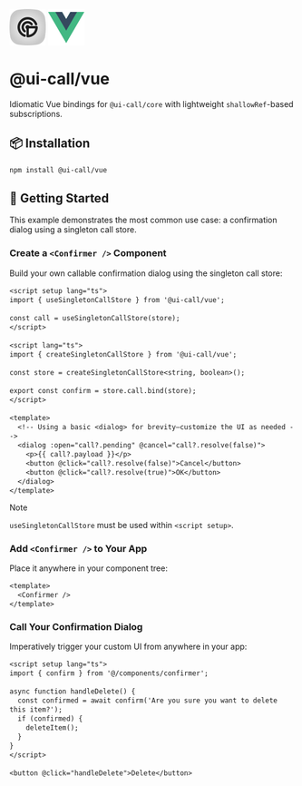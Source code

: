 ![@ui-call's Logo](https://raw.githubusercontent.com/junwen-k/ui-call/refs/heads/main/docs/%40ui-call.svg) ![Vue's Logo](https://raw.githubusercontent.com/junwen-k/ui-call/refs/heads/main/packages/vue/docs/vue.svg)

# @ui-call/vue

Idiomatic Vue bindings for `@ui-call/core` with lightweight `shallowRef`-based subscriptions.

## 📦 Installation

```bash
npm install @ui-call/vue
```

## 🚀 Getting Started

This example demonstrates the most common use case: a confirmation dialog using a singleton call store.

### Create a `<Confirmer />` Component

Build your own callable confirmation dialog using the singleton call store:

```vue
<script setup lang="ts">
import { useSingletonCallStore } from '@ui-call/vue';

const call = useSingletonCallStore(store);
</script>

<script lang="ts">
import { createSingletonCallStore } from '@ui-call/vue';

const store = createSingletonCallStore<string, boolean>();

export const confirm = store.call.bind(store);
</script>

<template>
  <!-- Using a basic <dialog> for brevity—customize the UI as needed -->
  <dialog :open="call?.pending" @cancel="call?.resolve(false)">
    <p>{{ call?.payload }}</p>
    <button @click="call?.resolve(false)">Cancel</button>
    <button @click="call?.resolve(true)">OK</button>
  </dialog>
</template>
```

> [!NOTE]
> `useSingletonCallStore` must be used within `<script setup>`.

### Add `<Confirmer />` to Your App

Place it anywhere in your component tree:

```vue
<template>
  <Confirmer />
</template>
```

### Call Your Confirmation Dialog

Imperatively trigger your custom UI from anywhere in your app:

```vue
<script setup lang="ts">
import { confirm } from '@/components/confirmer';

async function handleDelete() {
  const confirmed = await confirm('Are you sure you want to delete this item?');
  if (confirmed) {
    deleteItem();
  }
}
</script>

<button @click="handleDelete">Delete</button>
```
